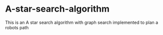 # A-star-search-algorithm
This is an A star search algorithm with graph search implemented to plan a robots path
